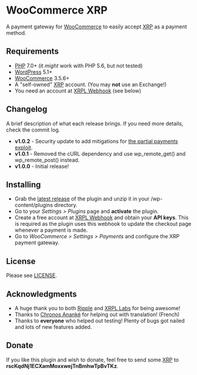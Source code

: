 # WooCommerce XRP

A payment gateway for [WooCommerce](https://woocommerce.com/) to easily accept [XRP](https://ripple.com/xrp) as a payment method.

## Requirements

* [PHP](https://php.net) 7.0+ (it *might* work with PHP 5.6, but not tested)
* [WordPress](https://wordpress.org/) 5.1+
* [WooCommerce](https://woocommerce.com/) 3.5.6+
* A "self-owned" [XRP](https://ripple.com/xrp) account. (You may **not** use an Exchange!)
* You need an account at [XRPL Webhook](https://webhook.xrpayments.co) (see below)

## Changelog

A brief description of what each release brings. If you need more details, check the commit log.

* **v1.0.2** - Security update to add mitigations for [the partial payments exploit](https://developers.ripple.com/partial-payments.html#partial-payments-exploit).
* **v1.0.1** - Removed the cURL dependency and use wp_remote_get() and wp_remote_post() instead.
* **v1.0.0** - Initial release!

## Installing

* Grab the [latest release](https://github.com/empatogen/woocommerce-xrp/archive/v1.0.2.zip) of the plugin and unzip it in your /wp-content/plugins directory.
* Go to your _Settings > Plugins_ page and **activate** the plugin.
* Create a free account at [XRPL Webhook](https://webhook.xrpayments.co) and obtain your **API keys**. This is required as the plugin uses this webhook to update the checkout page whenever a payment is made.
* Go to _WooCommerce > Settings > Payments_ and configure the XRP payment gateway.

## License

Please see [LICENSE](https://github.com/empatogen/woocommerce-xrp/blob/master/LICENSE).

## Acknowledgments

* A huge thank you to both [Ripple](https://ripple.com/) and [XRPL Labs](https://xrpl-labs.com/) for being awesome!
* Thanks to [Chronos Ananké](https://twitter.com/AnankeChronos) for helping out with translation! (French)
* Thanks to **everyone** who helped out testing! Plenty of bugs got nailed and lots of new features added.

## Donate

If you like this plugin and wish to donate, feel free to send some [XRP](https://ripple.com/xrp) to **rscKqdNj1ECXamMoxxwejTnBmhwTpBvTKz**.
